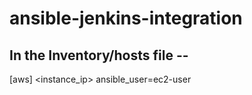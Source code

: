 # ansible-jenkins-integration

## In the Inventory/hosts file --
[aws]
<instance_ip> ansible_user=ec2-user 

